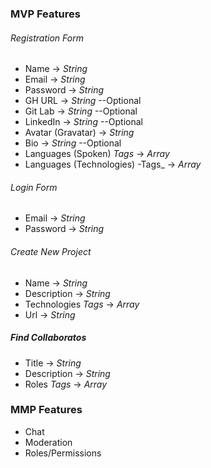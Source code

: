 ### **MVP Features**

###### Registration Form
* Name -> *String*
* Email -> *String* 
* Password -> *String*
* GH URL -> *String* --Optional 
* Git Lab -> *String* --Optional  
* LinkedIn -> *String* --Optional  
* Avatar (Gravatar) -> *String* 
* Bio -> *String* --Optional 
* Languages (Spoken) _Tags_ -> *Array* 
* Languages (Technologies) -Tags_ -> *Array* 

###### Login Form
* Email -> *String* 
* Password -> *String*

###### Create New Project
* Name -> *String* 
* Description -> *String* 
* Technologies _Tags_ -> *Array* 
* Url -> *String* 


##### Find Collaboratos
* Title -> *String* 
* Description -> *String* 
* Roles _Tags_ -> *Array*  

### **MMP Features**
* Chat
* Moderation
* Roles/Permissions
